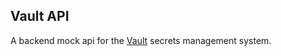 ## Vault API

A backend mock api for the [Vault](https://www.vaultproject.io/) secrets management system.